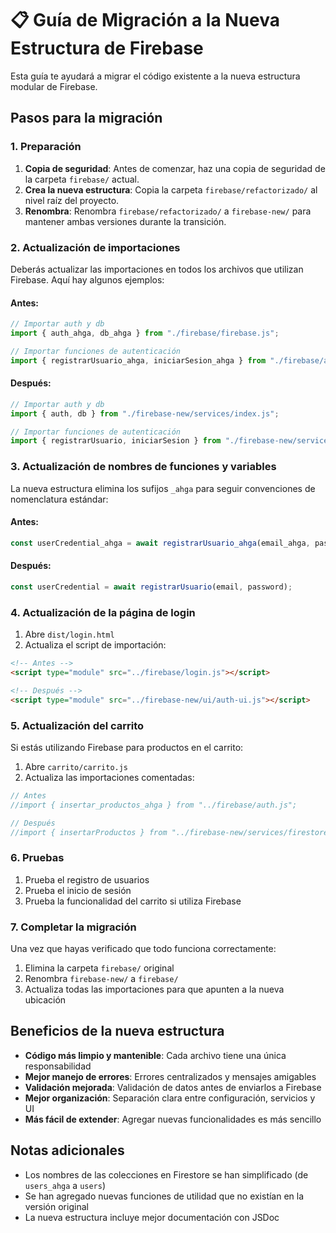 # 📋 Guía de Migración a la Nueva Estructura de Firebase

Esta guía te ayudará a migrar el código existente a la nueva estructura modular de Firebase.

## Pasos para la migración

### 1. Preparación

1. **Copia de seguridad**: Antes de comenzar, haz una copia de seguridad de la carpeta `firebase/` actual.
2. **Crea la nueva estructura**: Copia la carpeta `firebase/refactorizado/` al nivel raíz del proyecto.
3. **Renombra**: Renombra `firebase/refactorizado/` a `firebase-new/` para mantener ambas versiones durante la transición.

### 2. Actualización de importaciones

Deberás actualizar las importaciones en todos los archivos que utilizan Firebase. Aquí hay algunos ejemplos:

#### Antes:

```javascript
// Importar auth y db
import { auth_ahga, db_ahga } from "./firebase/firebase.js";

// Importar funciones de autenticación
import { registrarUsuario_ahga, iniciarSesion_ahga } from "./firebase/auth.js";
```

#### Después:

```javascript
// Importar auth y db
import { auth, db } from "./firebase-new/services/index.js";

// Importar funciones de autenticación
import { registrarUsuario, iniciarSesion } from "./firebase-new/services/auth.service.js";
```

### 3. Actualización de nombres de funciones y variables

La nueva estructura elimina los sufijos `_ahga` para seguir convenciones de nomenclatura estándar:

#### Antes:

```javascript
const userCredential_ahga = await registrarUsuario_ahga(email_ahga, password_ahga);
```

#### Después:

```javascript
const userCredential = await registrarUsuario(email, password);
```

### 4. Actualización de la página de login

1. Abre `dist/login.html`
2. Actualiza el script de importación:

```html
<!-- Antes -->
<script type="module" src="../firebase/login.js"></script>

<!-- Después -->
<script type="module" src="../firebase-new/ui/auth-ui.js"></script>
```

### 5. Actualización del carrito

Si estás utilizando Firebase para productos en el carrito:

1. Abre `carrito/carrito.js`
2. Actualiza las importaciones comentadas:

```javascript
// Antes
//import { insertar_productos_ahga } from "../firebase/auth.js";

// Después
//import { insertarProductos } from "../firebase-new/services/firestore.service.js";
```

### 6. Pruebas

1. Prueba el registro de usuarios
2. Prueba el inicio de sesión
3. Prueba la funcionalidad del carrito si utiliza Firebase

### 7. Completar la migración

Una vez que hayas verificado que todo funciona correctamente:

1. Elimina la carpeta `firebase/` original
2. Renombra `firebase-new/` a `firebase/`
3. Actualiza todas las importaciones para que apunten a la nueva ubicación

## Beneficios de la nueva estructura

- **Código más limpio y mantenible**: Cada archivo tiene una única responsabilidad
- **Mejor manejo de errores**: Errores centralizados y mensajes amigables
- **Validación mejorada**: Validación de datos antes de enviarlos a Firebase
- **Mejor organización**: Separación clara entre configuración, servicios y UI
- **Más fácil de extender**: Agregar nuevas funcionalidades es más sencillo

## Notas adicionales

- Los nombres de las colecciones en Firestore se han simplificado (de `users_ahga` a `users`)
- Se han agregado nuevas funciones de utilidad que no existían en la versión original
- La nueva estructura incluye mejor documentación con JSDoc